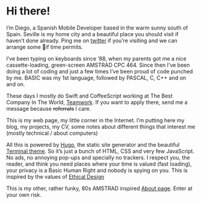 # Hi there! 

I’m Diego, a Spanish Mobile Developer based in the warm sunny south of Spain. Seville is my home city and a beautiful place you should visit if haven’t done already. Ping me on [twitter](https://www.twitter.com/dfreniche) if you’re visiting and we can arrange some 🍻if time permits.

I’ve been typing on keyboards since ‘88, when my parents got me a nice cassette-loading, green-screen AMSTRAD CPC 464. Since then I’ve been doing a lot of coding and just a few times I’ve been proud of code punched by me. BASIC was my 1st language, followed by PASCAL, C, C++ and on and on.

These days I mostly do Swift and CoffeeScript working at The Best Company In The World, [Teamwork](https://www.teamwork.com). If you want to apply there, send me a message because ~~referrals~~ I care. 

This is my web page, my little corner in the Internet. I’m putting here my blog, my projects, my CV, some notes about different things that interest me (mostly technical / about computers)

All this is powered by [Hugo](https://gohugo.io/), the static site generator and the beautiful [Terminal theme](https://github.com/panr/hugo-theme-terminal). So it’s just a bunch of HTML, CSS and very few JavaScript. No ads, no annoying pop-ups and specially no trackers. I respect you, the reader, and think you need places where your time is valued (fast loading), your privacy is a Basic Human Right and nobody is spying on you. This is inspired by the values of [Ethical Design](https://2017.ind.ie/ethical-design/)

This is my other, rather funky, 80s AMSTRAD inspired [About page](old-index.html). Enter at your own risk.
